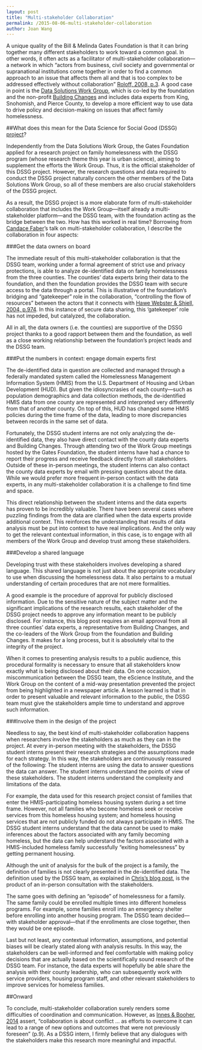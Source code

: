 ```yaml
---
layout: post
title: "Multi-stakeholder Collaboration"
permalink: /2015-08-06-multi-stakeholder-collaboration
author: Joan Wang
---
```


A unique quality of the Bill & Melinda Gates Foundation is that it can bring together many different stakeholders to work toward a common goal. In other words, it often acts as a facilitator of multi-stakeholder collaboration—a network in which “actors from business, civil society and governmental or supranational institutions come together in order to find a common approach to an issue that affects them all and that is too complex to be addressed effectively without collaboration” [Roloff, 2008, p.3](http://link.springer.com/article/10.1007/s10551-007-9573-3). A good case in point is the [Data Solutions Work Group](http://www.impatientoptimists.org/Posts/2015/02/Better-Data-to-Reduce-Homelessness#.Vben3HhH2YU), which is co-led by the foundation and the non-profit [Building Changes](http://www.buildingchanges.org/approach) and includes data experts from King, Snohomish, and Pierce County, to develop a more efficient way to use data to drive policy and decision-making on issues that affect family homelessness. 

##What does this mean for the Data Science for Social Good (DSSG) [project](http://escience.washington.edu/blog/data-science-social-good-improving-service-homeless-familes)? 

Independently from the Data Solutions Work Group, the Gates Foundation applied for a research project on family homelessness with the DSSG program (whose research theme this year is urban science), aiming to supplement the efforts the Work Group. Thus, it is the official stakeholder of this DSSG project. However, the research questions and data required to conduct the DSSG project naturally concern the other members of the Data Solutions Work Group, so all of these members are also crucial stakeholders of the DSSG project. 

As a result, the DSSG project is a more elaborate form of multi-stakeholder collaboration that includes the Work Group—itself already a multi-stakeholder platform—and the DSSG team, with the foundation acting as the bridge between the two. How has this worked in real time? Borrowing from [Candace Faber](http://www.whoastrategies.com/team/)’s talk on multi-stakeholder collaboration, I describe the collaboration in four aspects: 

###Get the data owners on board

The immediate result of this multi-stakeholder collaboration is that the DSSG team, working under a formal agreement of strict use and privacy protections, is able to analyze de-identified data on family homelessness from the three counties. The counties’ data experts bring their data to the foundation, and then the foundation provides the DSSG team with secure access to the data through a portal. This is illustrative of the foundation’s bridging and “gatekeeper” role in the collaboration, “controlling the flow of resources” between the actors that it connects with [Hawe Webster & Shiell, 2004, p.974](http://jech.bmj.com/content/58/12/971.full). In this instance of secure data sharing, this ‘gatekeeper’ role has not impeded, but catalyzed, the collaboration.

All in all, the data owners (i.e. the counties) are supportive of the DSSG project thanks to a good rapport between them and the foundation, as well as a close working relationship between the foundation’s project leads and the DSSG team. 

###Put the numbers in context: engage domain experts first

The de-identified data in question are collected and managed through a federally mandated system called the Homelessness Management Information System (HMIS) from the U.S. Department of Housing and Urban Development (HUD). But given the idiosyncrasies of each county—such as population demographics and data collection methods, the de-identified HMIS data from one county are represented and interpreted very differently from that of another county. On top of this, HUD has changed some HMIS policies during the time frame of the data, leading to more discrepancies between records in the same set of data.

Fortunately, the DSSG student interns are not only analyzing the de-identified data, they also have direct contact with the county data experts and Building Changes. Through attending two of the Work Group meetings hosted by the Gates Foundation, the student interns have had a chance to report their progress and receive feedback directly from all stakeholders. Outside of these in-person meetings, the student interns can also contact the county data experts by email with pressing questions about the data. While we would prefer more frequent in-person contact with the data experts, in any multi-stakeholder collaboration it is a challenge to find time and space. 

This direct relationship between the student interns and the data experts has proven to be incredibly valuable. There have been several cases where puzzling findings from the data are clarified when the data experts provide additional context. This reinforces the understanding that results of data analysis must be put into context to have real implications. And the only way to get the relevant contextual information, in this case, is to engage with all members of the Work Group and develop trust among these stakeholders. 

###Develop a shared language

Developing trust with these stakeholders involves developing a shared language. This shared language is not just about the appropriate vocabulary to use when discussing the homelessness data. It also pertains to a mutual understanding of certain procedures that are not mere formalities. 

A good example is the procedure of approval for publicly disclosed information. Due to the sensitive nature of the subject matter and the significant implications of the research results, each stakeholder of the DSSG project needs to approve any information meant to be publicly disclosed. For instance, this blog post requires an email approval from all three counties’ data experts, a representative from Building Changes, and the co-leaders of the Work Group from the foundation and Building Changes. It makes for a long process, but it is absolutely vital to the integrity of the project. 

When it comes to presenting analysis results to a public audience, this procedural formality is necessary to ensure that all stakeholders know exactly what is being disclosed about their data. On one occasion, miscommunication between the DSSG team, the eScience Institute, and the Work Group on the content of a mid-way presentation prevented the project from being highlighted in a newspaper article. A lesson learned is that in order to present valuable and relevant information to the public, the DSSG team must give the stakeholders ample time to understand and approve such information.

###Involve them in the design of the project

Needless to say, the best kind of multi-stakeholder collaboration happens when researchers involve the stakeholders as much as they can in the project. At every in-person meeting with the stakeholders, the DSSG student interns present their research strategies and the assumptions made for each strategy. In this way, the stakeholders are continuously reassured of the following:
The student interns are using the data to answer questions the data can answer.
The student interns understand the points of view of these stakeholders.
The student interns understand the complexity and limitations of the data.

For example, the data used for this research project consist of families that enter the HMIS-participating homeless housing system during a set time frame. However, not all families who become homeless seek or receive services from this homeless housing system; and homeless housing services that are not publicly funded do not always participate in HMIS. The DSSG student interns understand that the data cannot be used to make inferences about the factors associated with any family becoming homeless, but the data can help understand the factors associated with a HMIS-included homeless family successfully “exiting homelessness” by getting permanent housing.

Although the unit of analysis for the bulk of the project is a family, the definition of families is not clearly presented in the de-identified data. The definition used by the DSSG team, as explained in [Chris’s blog post](http://uwescience.github.io/DSSG2015-predicting-permanent-housing/2015-07-27-chris-galaxy-clusters/), is the product of an in-person consultation with the stakeholders.

The same goes with defining an “episode” of homelessness for a family. The same family could be enrolled multiple times into different homeless programs. For example, some families enroll into an emergency shelter before enrolling into another housing program. The DSSG team decided—with stakeholder approval—that if the enrollments are close together, then they would be one episode. 

Last but not least, any contextual information, assumptions, and potential biases will be clearly stated along with analysis results. In this way, the stakeholders can be well-informed and feel comfortable with making policy decisions that are actually based on the scientifically sound research of the DSSG team. For instance, the data experts will hopefully be able share the analysis with their county leadership, who can subsequently work with service providers, housing program staff, and other relevant stakeholders  to improve services for homeless families.

##Onward

To conclude, multi-stakeholder collaboration surely renders some difficulties of coordination and communication. However, as [Innes & Booher, 2014](http://plt.sagepub.com/content/early/2014/01/27/1473095213519356.full.pdf) assert, “collaboration is about conflict … as efforts to overcome it can lead to a range of new options and outcomes that were not previously foreseen” (p.9). As a DSSG intern, I firmly believe that any dialogues with the stakeholders make this research more meaningful and impactful.
